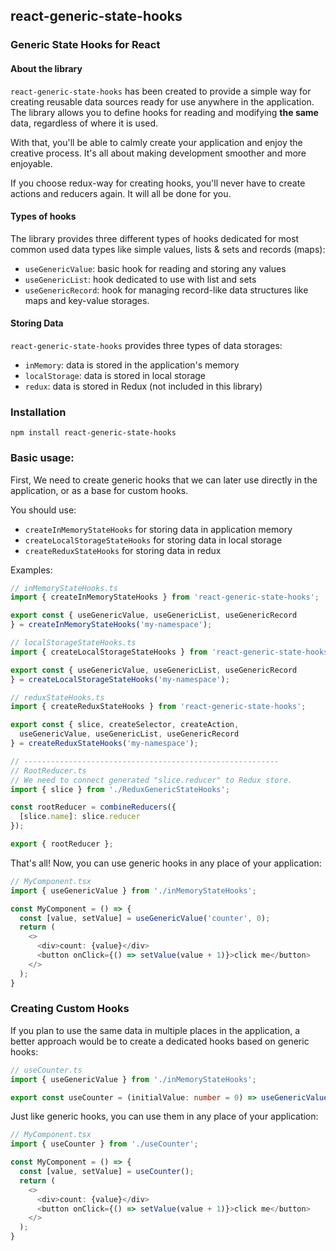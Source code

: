 ## react-generic-state-hooks
### Generic State Hooks for React

#### About the library
`react-generic-state-hooks` has been created to provide a simple way for creating reusable data sources
ready for use anywhere in the application.
The library allows you to define hooks for reading and modifying **the same** data, regardless of where it is used.

With that, you'll be able to calmly create your application and enjoy the creative process.
It's all about making development smoother and more enjoyable.

If you choose redux-way for creating hooks, you'll never have to create actions and reducers again.
It will all be done for you.

#### Types of hooks
The library provides three different types of hooks dedicated for most common used
data types like simple values, lists & sets and records (maps):
- `useGenericValue`: basic hook for reading and storing any values
- `useGenericList`: hook dedicated to use with list and sets
- `useGenericRecord`: hook for managing record-like data structures like maps and key-value storages.

#### Storing Data
`react-generic-state-hooks` provides three types of data storages:
- `inMemory`: data is stored in the application's memory
- `localStorage`: data is stored in local storage
- `redux`: data is stored in Redux (not included in this library)

### Installation
`npm install react-generic-state-hooks`

### Basic usage:
First, We need to create generic hooks that we can later use 
directly in the application, or as a base for custom hooks.

You should use:
- `createInMemoryStateHooks` for storing data in application memory
- `createLocalStorageStateHooks` for storing data in local storage
- `createReduxStateHooks` for storing data in redux

Examples:
~~~typescript jsx
// inMemoryStateHooks.ts
import { createInMemoryStateHooks } from 'react-generic-state-hooks';

export const { useGenericValue, useGenericList, useGenericRecord
} = createInMemoryStateHooks('my-namespace');
~~~
~~~typescript jsx
// localStorageStateHooks.ts
import { createLocalStorageStateHooks } from 'react-generic-state-hooks';

export const { useGenericValue, useGenericList, useGenericRecord
} = createLocalStorageStateHooks('my-namespace');
~~~
~~~typescript jsx
// reduxStateHooks.ts
import { createReduxStateHooks } from 'react-generic-state-hooks';

export const { slice, createSelector, createAction,
  useGenericValue, useGenericList, useGenericRecord
} = createReduxStateHooks('my-namespace');

// ---------------------------------------------------------
// RootReducer.ts
// We need to connect generated "slice.reducer" to Redux store.
import { slice } from './ReduxGenericStateHooks';

const rootReducer = combineReducers({
  [slice.name]: slice.reducer
});

export { rootReducer };
~~~
That's all! Now, you can use generic hooks in any place of your application:

~~~typescript jsx
// MyComponent.tsx
import { useGenericValue } from './inMemoryStateHooks';

const MyComponent = () => {
  const [value, setValue] = useGenericValue('counter', 0);
  return (
    <>
      <div>count: {value}</div>
      <button onClick={() => setValue(value + 1)}>click me</button>
    </>
  );
}
~~~

### Creating Custom Hooks
If you plan to use the same data in multiple places in the application, 
a better approach would be to create a dedicated hooks based on generic hooks:
~~~typescript jsx
// useCounter.ts
import { useGenericValue } from './inMemoryStateHooks';

export const useCounter = (initialValue: number = 0) => useGenericValue('counter', initialValue);
~~~
Just like generic hooks, you can use them in any place of your application:
~~~typescript jsx
// MyComponent.tsx
import { useCounter } from './useCounter';

const MyComponent = () => {
  const [value, setValue] = useCounter();
  return (
    <>
      <div>count: {value}</div>
      <button onClick={() => setValue(value + 1)}>click me</button>
    </>
  );
}
~~~
